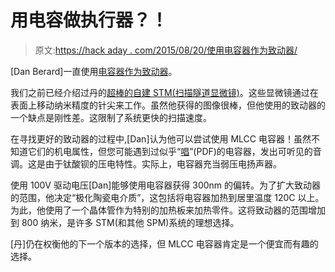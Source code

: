 # 用电容做执行器？！

> 原文:[https://hack aday . com/2015/08/20/使用电容器作为致动器/](https://hackaday.com/2015/08/20/using-a-capacitor-as-an-actuator/)

[Dan Berard]一直使用[电容器作为致动器](http://dberard.com/2015/08/16/mlcc-piezo-actuators/)。

我们之前已经介绍过丹的[超棒的自建 STM(扫描隧道显微镜)](http://hackaday.com/2015/01/13/cheap-diy-microscope-sees-individual-atoms/)。这些显微镜通过在表面上移动纳米精度的针尖来工作。虽然他获得的图像很棒，但他使用的致动器的一个缺点是刚性差。这限制了系统更快的扫描速度。

在寻找更好的致动器的过程中,[Dan]认为他可以尝试使用 MLCC 电容器！虽然不知道它们的机电属性，但您可能遇到过似乎“[唱](http://product.tdk.com/capacitor/mlcc/en/faq/pdf/31_singing_capacitors_piezoelectric_effect.pdf)”(PDF)的电容器，发出可听见的音调。这是由于钛酸钡的压电特性。实际上，电容器充当弱压电扬声器。

使用 100V 驱动电压[Dan]能够使用电容器获得 300nm 的偏转。为了扩大致动器的范围，他决定“极化陶瓷电介质”，这包括将电容器加热到居里温度 120C 以上。为此，他使用了一个晶体管作为特别的加热板来加热零件。这将致动器的范围增加到 800 纳米，是许多 STM(和其他 SPM)系统的理想选择。

[丹]仍在权衡他的下一个版本的选择，但 MLCC 电容器肯定是一个便宜而有趣的选择。